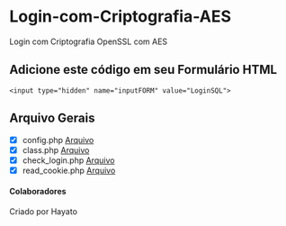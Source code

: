 # Login-com-Criptografia-AES
Login com Criptografia OpenSSL com AES

## Adicione este código em seu Formulário HTML
`<input type="hidden" name="inputFORM" value="LoginSQL">`

## Arquivo Gerais
- [x] config.php [Arquivo](config.php)
- [x] class.php [Arquivo](class.php)
- [x] check_login.php [Arquivo](check_login.php)
- [x] read_cookie.php [Arquivo](read_cookie.php)

#### Colaboradores
Criado por Hayato

